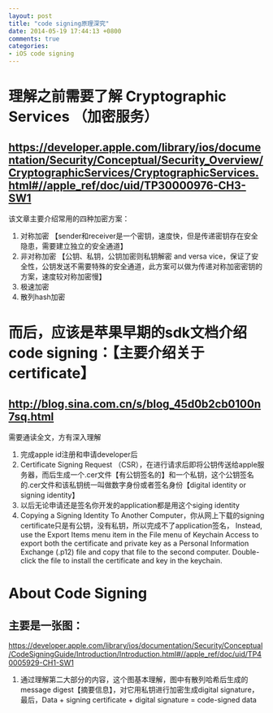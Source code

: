 ```yaml
---
layout: post
title: "code signing原理深究"
date: 2014-05-19 17:44:13 +0800
comments: true
categories:
- iOS code signing
---
```


# 理解之前需要了解 Cryptographic Services （加密服务）
## https://developer.apple.com/library/ios/documentation/Security/Conceptual/Security_Overview/CryptographicServices/CryptographicServices.html#//apple_ref/doc/uid/TP30000976-CH3-SW1
该文章主要介绍常用的四种加密方案：

1. 对称加密 【sender和receiver是一个密钥，速度快，但是传递密钥存在安全隐患，需要建立独立的安全通道】
2. 非对称加密 【公钥、私钥，公钥加密则私钥解密 and versa vice，保证了安全性，公钥发送不需要特殊的安全通道，此方案可以做为传递对称加密密钥的方案，速度较对称加密慢】
3. 极速加密
4. 散列hash加密

# 而后，应该是苹果早期的sdk文档介绍code signing：【主要介绍关于certificate】
## http://blog.sina.com.cn/s/blog_45d0b2cb0100n7sq.html
需要通读全文，方有深入理解

1. 完成apple id注册和申请developer后
2. Certificate Signing Request （CSR），在进行请求后即将公钥传送给apple服务器，而后生成一个.cer文件【有公钥签名的】和一个私钥，这个公钥签名的.cer文件和该私钥统一叫做数字身份或者签名身份【digital identity or signing identity】
3. 以后无论申请还是签名你开发的application都是用这个siging identity
4. Copying a Signing Identity To Another Computer，你从网上下载的signing certificate只是有公钥，没有私钥，所以完成不了application签名，
Instead, use the Export Items menu item in the File menu of Keychain Access to export both the certificate and private key as a Personal Information Exchange (.p12) file
and copy that file to the second computer. Double-click the file to install the certificate and key in the keychain.

# About Code Signing

## 主要是一张图：
https://developer.apple.com/library/ios/documentation/Security/Conceptual/CodeSigningGuide/Introduction/Introduction.html#//apple_ref/doc/uid/TP40005929-CH1-SW1
1. 通过理解第二大部分的内容，这个图基本理解，图中有散列哈希后生成的message digest【摘要信息】，对它用私钥进行加密生成digital signature，最后，Data + signing certificate + digital signature = code-signed data

